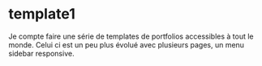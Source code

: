 # template1
Je compte faire une série de templates de portfolios accessibles à tout le monde. Celui ci est un peu plus évolué avec plusieurs pages, un menu sidebar responsive.
